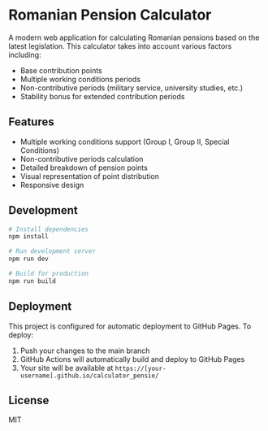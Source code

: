 # Romanian Pension Calculator

A modern web application for calculating Romanian pensions based on the latest legislation. This calculator takes into account various factors including:
- Base contribution points
- Multiple working conditions periods
- Non-contributive periods (military service, university studies, etc.)
- Stability bonus for extended contribution periods

## Features

- Multiple working conditions support (Group I, Group II, Special Conditions)
- Non-contributive periods calculation
- Detailed breakdown of pension points
- Visual representation of point distribution
- Responsive design

## Development

```bash
# Install dependencies
npm install

# Run development server
npm run dev

# Build for production
npm run build
```

## Deployment

This project is configured for automatic deployment to GitHub Pages. To deploy:

1. Push your changes to the main branch
2. GitHub Actions will automatically build and deploy to GitHub Pages
3. Your site will be available at `https://[your-username].github.io/calculator_pensie/`

## License

MIT
